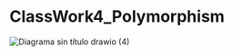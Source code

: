# ClassWork4_Polymorphism


![Diagrama sin título drawio (4)](https://github.com/user-attachments/assets/1a853a97-f0ff-4dad-bb25-ee6a3bc8947a)

